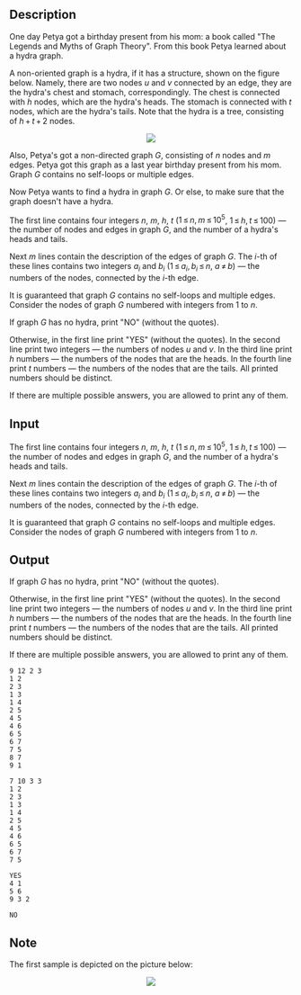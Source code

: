 ## Description

<div><p>One day Petya got a birthday present from his mom: a book called "The Legends and Myths of Graph Theory". From this book Petya learned about a <span class="tex-font-style-it">hydra</span> graph.</p><p>A non-oriented graph is a <span class="tex-font-style-it">hydra</span>, if it has a structure, shown on the figure below. Namely, there are two nodes <span class="tex-span"><i>u</i></span> and <span class="tex-span"><i>v</i></span> connected by an edge, they are the hydra's <span class="tex-font-style-it">chest</span> and <span class="tex-font-style-it">stomach</span>, correspondingly. The chest is connected with <span class="tex-span"><i>h</i></span> nodes, which are the hydra's <span class="tex-font-style-it">heads</span>. The stomach is connected with <span class="tex-span"><i>t</i></span> nodes, which are the hydra's <span class="tex-font-style-it">tails</span>. Note that the hydra is a tree, consisting of <span class="tex-span"><i>h</i> + <i>t</i> + 2</span> nodes.</p><center> <img class="tex-graphics" src="file://GvggDuS6.png" style="max-width: 100.0%;max-height: 100.0%;"> </center><p>Also, Petya's got a non-directed graph <span class="tex-span"><i>G</i></span>, consisting of <span class="tex-span"><i>n</i></span> nodes and <span class="tex-span"><i>m</i></span> edges. Petya got this graph as a last year birthday present from his mom. Graph <span class="tex-span"><i>G</i></span> contains no self-loops or multiple edges.</p><p>Now Petya wants to find a hydra in graph <span class="tex-span"><i>G</i></span>. Or else, to make sure that the graph doesn't have a hydra.</p></div><div class="input-specification"><p>The first line contains four integers <span class="tex-span"><i>n</i></span>, <span class="tex-span"><i>m</i></span>, <span class="tex-span"><i>h</i></span>, <span class="tex-span"><i>t</i></span> (<span class="tex-span">1 ≤ <i>n</i>, <i>m</i> ≤ 10<sup class="upper-index">5</sup></span>, <span class="tex-span">1 ≤ <i>h</i>, <i>t</i> ≤ 100</span>) — the number of nodes and edges in graph <span class="tex-span"><i>G</i></span>, and the number of a hydra's heads and tails.</p><p>Next <span class="tex-span"><i>m</i></span> lines contain the description of the edges of graph <span class="tex-span"><i>G</i></span>. The <span class="tex-span"><i>i</i></span>-th of these lines contains two integers <span class="tex-span"><i>a</i><sub class="lower-index"><i>i</i></sub></span> and <span class="tex-span"><i>b</i><sub class="lower-index"><i>i</i></sub></span> (<span class="tex-span">1 ≤ <i>a</i><sub class="lower-index"><i>i</i></sub>, <i>b</i><sub class="lower-index"><i>i</i></sub> ≤ <i>n</i></span>, <span class="tex-span"><i>a</i> ≠ <i>b</i></span>) — the numbers of the nodes, connected by the <span class="tex-span"><i>i</i></span>-th edge.</p><p>It is guaranteed that graph <span class="tex-span"><i>G</i></span> contains no self-loops and multiple edges. Consider the nodes of graph <span class="tex-span"><i>G</i></span> numbered with integers from 1 to <span class="tex-span"><i>n</i></span>.</p></div><div class="output-specification"><p>If graph <span class="tex-span"><i>G</i></span> has no hydra, print "<span class="tex-font-style-tt">NO</span>" (without the quotes).</p><p>Otherwise, in the first line print "<span class="tex-font-style-tt">YES</span>" (without the quotes). In the second line print two integers — the numbers of nodes <span class="tex-span"><i>u</i></span> and <span class="tex-span"><i>v</i></span>. In the third line print <span class="tex-span"><i>h</i></span> numbers — the numbers of the nodes that are the heads. In the fourth line print <span class="tex-span"><i>t</i></span> numbers — the numbers of the nodes that are the tails. All printed numbers should be distinct.</p><p>If there are multiple possible answers, you are allowed to print any of them.</p></div>

## Input

<p>The first line contains four integers <span class="tex-span"><i>n</i></span>, <span class="tex-span"><i>m</i></span>, <span class="tex-span"><i>h</i></span>, <span class="tex-span"><i>t</i></span> (<span class="tex-span">1 ≤ <i>n</i>, <i>m</i> ≤ 10<sup class="upper-index">5</sup></span>, <span class="tex-span">1 ≤ <i>h</i>, <i>t</i> ≤ 100</span>) — the number of nodes and edges in graph <span class="tex-span"><i>G</i></span>, and the number of a hydra's heads and tails.</p><p>Next <span class="tex-span"><i>m</i></span> lines contain the description of the edges of graph <span class="tex-span"><i>G</i></span>. The <span class="tex-span"><i>i</i></span>-th of these lines contains two integers <span class="tex-span"><i>a</i><sub class="lower-index"><i>i</i></sub></span> and <span class="tex-span"><i>b</i><sub class="lower-index"><i>i</i></sub></span> (<span class="tex-span">1 ≤ <i>a</i><sub class="lower-index"><i>i</i></sub>, <i>b</i><sub class="lower-index"><i>i</i></sub> ≤ <i>n</i></span>, <span class="tex-span"><i>a</i> ≠ <i>b</i></span>) — the numbers of the nodes, connected by the <span class="tex-span"><i>i</i></span>-th edge.</p><p>It is guaranteed that graph <span class="tex-span"><i>G</i></span> contains no self-loops and multiple edges. Consider the nodes of graph <span class="tex-span"><i>G</i></span> numbered with integers from 1 to <span class="tex-span"><i>n</i></span>.</p>

## Output

<p>If graph <span class="tex-span"><i>G</i></span> has no hydra, print "<span class="tex-font-style-tt">NO</span>" (without the quotes).</p><p>Otherwise, in the first line print "<span class="tex-font-style-tt">YES</span>" (without the quotes). In the second line print two integers — the numbers of nodes <span class="tex-span"><i>u</i></span> and <span class="tex-span"><i>v</i></span>. In the third line print <span class="tex-span"><i>h</i></span> numbers — the numbers of the nodes that are the heads. In the fourth line print <span class="tex-span"><i>t</i></span> numbers — the numbers of the nodes that are the tails. All printed numbers should be distinct.</p><p>If there are multiple possible answers, you are allowed to print any of them.</p>





```input1
9 12 2 3
1 2
2 3
1 3
1 4
2 5
4 5
4 6
6 5
6 7
7 5
8 7
9 1

```




```input2
7 10 3 3
1 2
2 3
1 3
1 4
2 5
4 5
4 6
6 5
6 7
7 5

```




```output1
YES
4 1
5 6 
9 3 2 

```




```output2
NO

```



## Note

<p>The first sample is depicted on the picture below:</p><center> <img class="tex-graphics" src="file://9kmm0ptd.png" style="max-width: 100.0%;max-height: 100.0%;"> </center>
